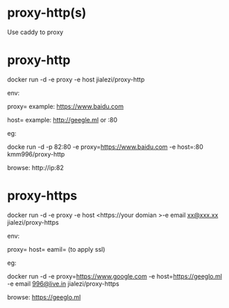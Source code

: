 # proxy-http(s)
Use caddy to proxy

# proxy-http

docker run -d -e proxy <need proxy site> -e host <your domian or :80>  jialezi/proxy-http

env:


proxy=<need proxy site>
example: https://www.baidu.com

host=<your domian or :80> 
example: http://geegle.ml  or :80


eg:

docke run -d -p 82:80 -e proxy=https://www.baidu.com -e host=:80 kmm996/proxy-http

browse: http://ip:82


# proxy-https

docker run -d -e proxy <need proxy site> -e host <https://your domian >-e email xx@xxx.xx jialezi/proxy-https

env:

proxy=<need proxy site>
host=<your domian or :80> 
eamil=<your email> (to apply ssl)

eg:

docker run -d -e proxy=https://www.google.com -e host=https://geeglo.ml -e email 996@live.in jialezi/proxy-https

browse: https://geeglo.ml
